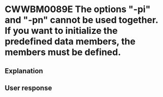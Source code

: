 # CWWBM0089E The options "-pi" and "-pn" cannot be used together. If you want to initialize the predefined data members, the members must be defined.

## Explanation

## User response